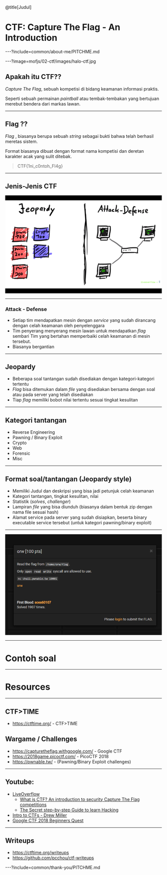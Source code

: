 @title[Judul]

# CTF: Capture The Flag - An Introduction

---?include=common/about-me/PITCHME.md

---?image=mofjs/02-ctf/images/halo-ctf.jpg

## Apakah itu CTF??

_Capture The Flag_, sebuah kompetisi di bidang keamanan informasi praktis.

Seperti sebuah permainan _paintball_ atau tembak-tembakan yang bertujuan merebut bendera dari markas lawan.

---

## Flag ??

_Flag_ , biasanya berupa sebuah _string_ sebagai bukti bahwa telah berhasil meretas sistem.

Format biasanya dibuat dengan format nama kompetisi dan deretan karakter acak yang sulit ditebak.

> CTF{1ni_c0ntoh_Fl4g}

---

## Jenis-Jenis CTF

![CTF-Type](mofjs/02-ctf/images/type-ctf.png)

---

### Attack - Defense

- Setiap tim mendapatkan mesin dengan _service_ yang sudah dirancang dengan celah keamanan oleh penyelenggara
- Tim penyerang menyerang mesin lawan untuk mendapatkan _flag_ sembari Tim yang bertahan memperbaiki celah keamanan di mesin tersebut.
- Biasanya bergantian

---

## Jeopardy

- Beberapa soal tantangan sudah disediakan dengan kategori-kategori tertentu
- _Flag_ bisa ditemukan dalam _file_ yang disediakan bersama dengan soal atau pada server yang telah disediakan
- Tiap _flag_ memiliki bobot nilai tertentu sesuai tingkat kesulitan

---

## Kategori tantangan

- Reverse Engineering
- Pawning / Binary Exploit
- Crypto
- Web
- Forensic
- Misc

---

## Format soal/tantangan (Jeopardy style)

- Memiliki Judul dan deskripsi yang bisa jadi petunjuk celah keamanan
- Kategori tantangan, tingkat kesulitan, nilai
- Statistik (_solves_, _challenger_)
- Lampiran _file_ yang bisa diunduh (biasanya dalam bentuk zip dengan nama file sesuai hash)
- Alamat service pada server yang sudah disiapkan, beserta binary executable service tersebut (untuk kategori pawning/binary exploit)

---

![Challenge](mofjs/02-ctf/images/challenge.png)

---

# Contoh soal

---

# Resources

---

## CTF>TIME

- https://ctftime.org/ - CTF>TIME

## Wargame / Challenges

- https://capturetheflag.withgoogle.com/ - Google CTF
- https://2018game.picoctf.com/ - PicoCTF 2018
- https://pwnable.tw/ - (Pawning/Binary Exploit challenges)

---

## Youtube:

- [LiveOverflow](https://www.youtube.com/channel/UClcE-kVhqyiHCcjYwcpfj9w)
  - [What is CTF? An introduction to security Capture The Flag competitions](https://www.youtube.com/watch?v=8ev9ZX9J45A)
  - [The Secret step-by-step Guide to learn Hacking
    ](https://www.youtube.com/watch?v=2TofunAI6fU)
- [Intro to CTFs - Drew Miller](https://www.youtube.com/watch?v=bxt-JidP3bU)
- [Google CTF 2018 Beginners Quest](https://www.youtube.com/watch?v=qDYwcIf0LZw)

---

## Writeups

- https://ctftime.org/writeups
- https://github.com/pcchou/ctf-writeups

---?include=common/thank-you/PITCHME.md
